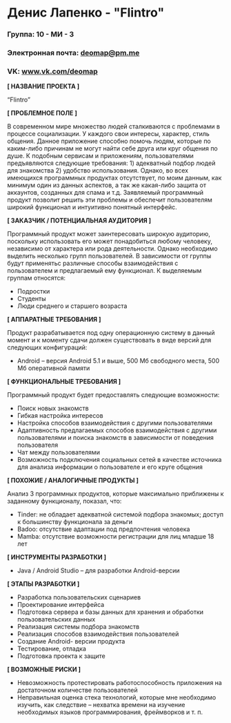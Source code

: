 # Денис Лапенко - "Flintro"

### Группа: 10 - МИ - 3
### Электронная почта: deomap@pm.me
### VK: www.vk.com/deomap


**[ НАЗВАНИЕ ПРОЕКТА ]**

“Flintro”

**[ ПРОБЛЕМНОЕ ПОЛЕ ]**

В современном мире множество людей сталкиваются с проблемами в процессе социализации. У каждого свои интересы, характер, стиль общения. Данное приложение способно помочь людям, которые по каким-либо причинам не могут найти себе друга или круг общения по душе. К подобным сервисам и приложениям, пользователями предъявляются следующие требования: 1) адекватный подбор людей для знакомства 2) удобство использования. Однако, во всех имеющихся программных продуктах отсутствует, по моим данным, как минимум один из данных аспектов, а так же какая-либо защита от аккаунтов, созданных для спама и т.д. Заявляемый программный продукт позволит решить эти проблемы и обеспечит пользователям широкий функционал и интуитивно понятный интерфейс.

**[ ЗАКАЗЧИК / ПОТЕНЦИАЛЬНАЯ АУДИТОРИЯ ]**

Программный продукт может заинтересовать широкую аудиторию, поскольку использовать его может понадобиться любому человеку, независимо от характера или рода деятельности. Однако необходимо выделить несколько групп пользователей. В зависимости от группы будут применятьс различные способы взаимодействия с пользователем и предлагаемый ему функционал. К выделяемым группам относятся:

* Подростки
* Студенты
* Люди среднего и старшего возраста

**[ АППАРАТНЫЕ ТРЕБОВАНИЯ ]** 

Продукт разрабатывается под одну операционную систему в данный момент и к моменту сдачи должен существовать в виде версий для следующих конфигураций:

* Android – версия Android 5.1 и выше, 500 Мб свободного места, 500 Мб оперативной памяти

**[ ФУНКЦИОНАЛЬНЫЕ ТРЕБОВАНИЯ ]**

Программный продукт будет предоставлять следующие возможности:
* Поиск новых знакомств
* Гибкая настройка интересов
* Настройка способов взаимодействия с другими пользователями
* Адаптивность предлагаемых способов взаимодействия с другими пользователями и поиска знакомств в зависимости от поведения пользователя
* Чат между пользователями
* Возможность подключения социальных сетей в качестве источника для анализа информации о пользователе и его круге общения

**[ ПОХОЖИЕ / АНАЛОГИЧНЫЕ ПРОДУКТЫ ]**

Анализ 3 программных продуктов, которые максимально приближены к заданному функционалу, показал, что:

* Tinder: не обладает адекватной системой подбора знакомых; доступ к большинству функционала за деньги
*	Badoo: отсутствие адаптации под предпочтения человека
* Mamba: отсутствие возможности регистрации для лиц младше 18 лет

**[ ИНСТРУМЕНТЫ РАЗРАБОТКИ ]**

*	Java / Android Studio – для разработки Android-версии

**[ ЭТАПЫ РАЗРАБОТКИ ]**

*	Разработка пользовательских сценариев
*	Проектирование интерфейса
*	Подготовка сервера и базы данных для хранения и обработки пользовательских данных
*	Реализация системы подбора знакомств
*	Реализация способов взаимодействия пользователей
*	Создание Android- версии продукта
*	Тестирование, отладка
*	Подготовка проекта к защите

**[ ВОЗМОЖНЫЕ РИСКИ ]**

*	Невозможность протестировать работоспособность приложения на достаточном количестве пользователей
*	Неправильная оценка стека технологий, которые мне необходимо изучить, как следствие – нехватка времени на изучение    необходимых языков программирования, фреймворков и т. п.
